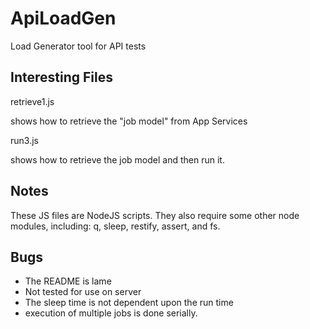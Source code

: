 ApiLoadGen
==========

Load Generator tool for API tests


Interesting Files
----------------------

retrieve1.js

shows how to retrieve the "job model" from App Services


run3.js

shows how to retrieve the job model and then run it.



Notes
----------------------

These JS files are NodeJS scripts.  They also require some other
node modules, including: q, sleep, restify, assert, and fs.


Bugs
----------------------

- The README is lame
- Not tested for use on server
- The sleep time is not dependent upon the run time
- execution of multiple jobs is done serially.
